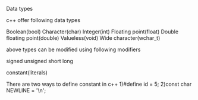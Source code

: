Data types

c++ offer following data types

Boolean(bool)
Character(char)
Integer(int)
Floating point(float)
Double floating point(double)
Valueless(void)
Wide character(wchar_t)

above types can be modified using following modifiers

signed
unsigned
short
long

constant(literals)

There are two ways to define constant in c++
1)#define id = 5;
2)const char NEWLINE = '\n';